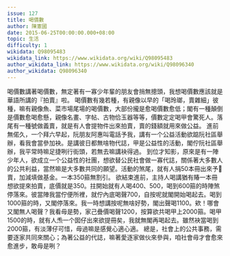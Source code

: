 ```yaml
---
issue: 127
title: 喝價數
author: 陳憲國
date: 2015-06-25T00:00:00.000+08:00
topic: 生活
difficulty: 1
wikidata: Q98095483
wikidata_link: https://www.wikidata.org/wiki/Q98095483
author_wikidata_link: https://www.wikidata.org/wiki/Q98096340
author_wikidata: Q98096340
---
```

喝價數講著喝價數，無定著有一寡少年輩的朋友會捎無摠頭，我想喝價數應該就是華語所講的『拍賣』啦。
喝價數有幾若種，有親像以早的「喝玲瑯，賣雜細」彼種，嘛有親像魚、菜市場尾場的喝價數，大部份攏是愈喝價數愈低；閣有一種顛倒是價數愈喝愈懸，親像名畫、字帖、古物佮玉器等等，價數定定喝甲會驚死人。落尾有一種號做義賣，就是有人會提物件出來拍賣，賣的錢額就用來做公益。
進前無偌久，一个拜六早起，阮朋友阿惠叫電話予我，講有一个公益活動欲踮阮社區舉辦，看我會當參加袂。是講彼日都無啥物代誌，甲是公益性的活動，閣佇阮社區舉辦，我平常時嘛足捷咧行街頭，若無去嘛講袂得過。
到位才知影，原來是有一陣少年人，欲成立一个公益性的社團，想欲替公民社會做一寡代誌，關係著大多數人的公共利益，當然嘛是大多數共同的願望。活動的煞尾，就有人捐50本冊出來予𪜶賣，加減填做基金。一本350箍無割引。
欲結束進前，主持人喝講猶有賰一本冊想欲提來拍賣，底價就是350。拄開始就有人喝400、500，喝到600箍的時陣煞停落來。彼當陣我當佇便所裡，就佇內底喝聲700，自按呢就閣開始喝起去。喝到1000箍的時，又閣停落來。我一時想講按呢無啥好勢，閣出聲喝1100。欸！哪會又閣無人喝聲？我看毋是勢，家己疊價喝聲1200，按算欲共喝甲上2000箍。喝甲1500的時，就有人𤆬一个囡仔出來欲提冊矣，我就無閣再喝起去。雖然袂當喝到2000箍，有淡薄仔可惜，毋過嘛是感覺心適心適。
總是，社會上的公共事務，需要逐家共同來關心；為著公益的代誌，嘛著愛逐家做伙來參與，咱社會毋才會愈來愈進步，敢毋是咧？
